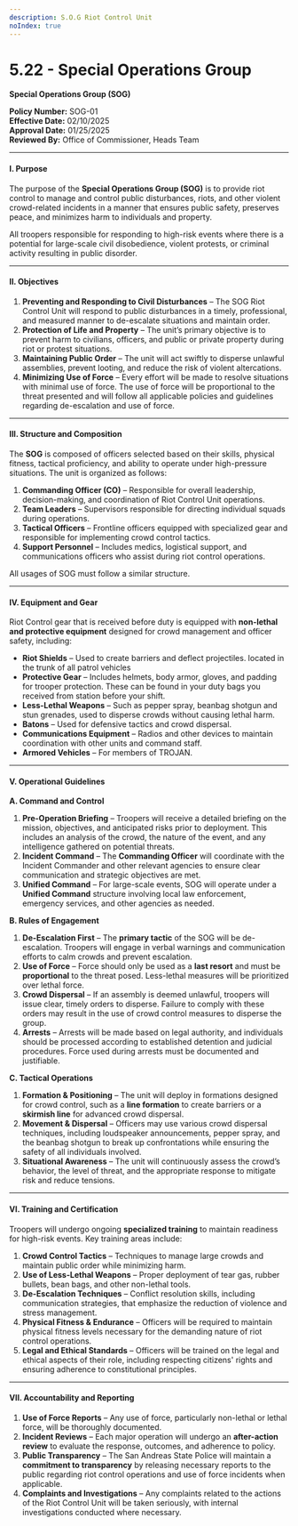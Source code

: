 ```yaml
---
description: S.O.G Riot Control Unit
noIndex: true
---
```


# 5.22 - Special Operations Group

**Special Operations Group (SOG)**

**Policy Number:** SOG-01\
**Effective Date:** 02/10/2025\
**Approval Date:** 01/25/2025\
**Reviewed By:** Office of Commissioner, Heads Team

***

#### **I. Purpose**

The purpose of the **Special Operations Group (SOG)** is to provide riot control to manage and control public disturbances, riots, and other violent crowd-related incidents in a manner that ensures public safety, preserves peace, and minimizes harm to individuals and property.

All troopers responsible for responding to high-risk events where there is a potential for large-scale civil disobedience, violent protests, or criminal activity resulting in public disorder.

***

#### **II. Objectives**

1. **Preventing and Responding to Civil Disturbances** – The SOG Riot Control Unit will respond to public disturbances in a timely, professional, and measured manner to de-escalate situations and maintain order.
2. **Protection of Life and Property** – The unit’s primary objective is to prevent harm to civilians, officers, and public or private property during riot or protest situations.
3. **Maintaining Public Order** – The unit will act swiftly to disperse unlawful assemblies, prevent looting, and reduce the risk of violent altercations.
4. **Minimizing Use of Force** – Every effort will be made to resolve situations with minimal use of force. The use of force will be proportional to the threat presented and will follow all applicable policies and guidelines regarding de-escalation and use of force.

***

#### **III. Structure and Composition**

The **SOG** is composed of officers selected based on their skills, physical fitness, tactical proficiency, and ability to operate under high-pressure situations. The unit is organized as follows:

1. **Commanding Officer (CO)** – Responsible for overall leadership, decision-making, and coordination of Riot Control Unit operations.
2. **Team Leaders** – Supervisors responsible for directing individual squads during operations.
3. **Tactical Officers** – Frontline officers equipped with specialized gear and responsible for implementing crowd control tactics.
4. **Support Personnel** – Includes medics, logistical support, and communications officers who assist during riot control operations.

All usages of SOG must follow a similar structure.

***

#### **IV. Equipment and Gear**

Riot Control gear that is received before duty is equipped with **non-lethal and protective equipment** designed for crowd management and officer safety, including:

* **Riot Shields** – Used to create barriers and deflect projectiles. located in the trunk of all patrol vehicles
* **Protective Gear** – Includes helmets, body armor, gloves, and padding for trooper protection. These can be found in your duty bags you received from station before your shift.
* **Less-Lethal Weapons** – Such as pepper spray, beanbag shotgun and stun grenades, used to disperse crowds without causing lethal harm.
* **Batons** – Used for defensive tactics and crowd dispersal.
* **Communications Equipment** – Radios and other devices to maintain coordination with other units and command staff.
* **Armored Vehicles** – For members of TROJAN.

***

#### **V. Operational Guidelines**

**A. Command and Control**

1. **Pre-Operation Briefing** – Troopers will receive a detailed briefing on the mission, objectives, and anticipated risks prior to deployment. This includes an analysis of the crowd, the nature of the event, and any intelligence gathered on potential threats.
2. **Incident Command** – The **Commanding Officer** will coordinate with the Incident Commander and other relevant agencies to ensure clear communication and strategic objectives are met.
3. **Unified Command** – For large-scale events, SOG will operate under a **Unified Command** structure involving local law enforcement, emergency services, and other agencies as needed.

**B. Rules of Engagement**

1. **De-Escalation First** – The **primary tactic** of the SOG will be de-escalation. Troopers will engage in verbal warnings and communication efforts to calm crowds and prevent escalation.
2. **Use of Force** – Force should only be used as a **last resort** and must be **proportional** to the threat posed. Less-lethal measures will be prioritized over lethal force.
3. **Crowd Dispersal** – If an assembly is deemed unlawful, troopers will issue clear, timely orders to disperse. Failure to comply with these orders may result in the use of crowd control measures to disperse the group.
4. **Arrests** – Arrests will be made based on legal authority, and individuals should be processed according to established detention and judicial procedures. Force used during arrests must be documented and justifiable.

**C. Tactical Operations**

1. **Formation & Positioning** – The unit will deploy in formations designed for crowd control, such as a **line formation** to create barriers or a **skirmish line** for advanced crowd dispersal.
2. **Movement & Dispersal** – Officers may use various crowd dispersal techniques, including loudspeaker announcements, pepper spray, and the beanbag shotgun to break up confrontations while ensuring the safety of all individuals involved.
3. **Situational Awareness** – The unit will continuously assess the crowd’s behavior, the level of threat, and the appropriate response to mitigate risk and reduce tensions.

***

#### **VI. Training and Certification**

Troopers will undergo ongoing **specialized training** to maintain readiness for high-risk events. Key training areas include:

1. **Crowd Control Tactics** – Techniques to manage large crowds and maintain public order while minimizing harm.
2. **Use of Less-Lethal Weapons** – Proper deployment of tear gas, rubber bullets, bean bags, and other non-lethal tools.
3. **De-Escalation Techniques** – Conflict resolution skills, including communication strategies, that emphasize the reduction of violence and stress management.
4. **Physical Fitness & Endurance** – Officers will be required to maintain physical fitness levels necessary for the demanding nature of riot control operations.
5. **Legal and Ethical Standards** – Officers will be trained on the legal and ethical aspects of their role, including respecting citizens' rights and ensuring adherence to constitutional principles.

***

#### **VII. Accountability and Reporting**

1. **Use of Force Reports** – Any use of force, particularly non-lethal or lethal force, will be thoroughly documented.
2. **Incident Reviews** – Each major operation will undergo an **after-action review** to evaluate the response, outcomes, and adherence to policy.
3. **Public Transparency** – The San Andreas State Police will maintain a **commitment to transparency** by releasing necessary reports to the public regarding riot control operations and use of force incidents when applicable.
4. **Complaints and Investigations** – Any complaints related to the actions of the Riot Control Unit will be taken seriously, with internal investigations conducted where necessary.

